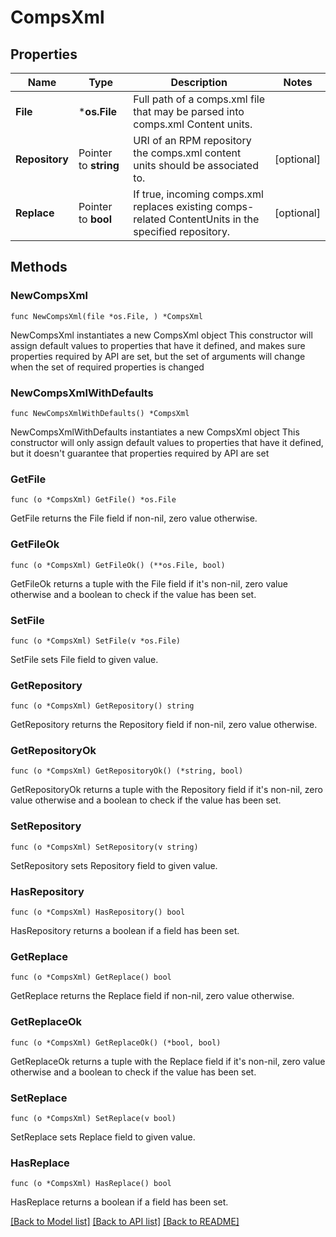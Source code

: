 # CompsXml

## Properties

Name | Type | Description | Notes
------------ | ------------- | ------------- | -------------
**File** | ***os.File** | Full path of a comps.xml file that may be parsed into comps.xml Content units. | 
**Repository** | Pointer to **string** | URI of an RPM repository the comps.xml content units should be associated to. | [optional] 
**Replace** | Pointer to **bool** | If true, incoming comps.xml replaces existing comps-related ContentUnits in the specified repository. | [optional] 

## Methods

### NewCompsXml

`func NewCompsXml(file *os.File, ) *CompsXml`

NewCompsXml instantiates a new CompsXml object
This constructor will assign default values to properties that have it defined,
and makes sure properties required by API are set, but the set of arguments
will change when the set of required properties is changed

### NewCompsXmlWithDefaults

`func NewCompsXmlWithDefaults() *CompsXml`

NewCompsXmlWithDefaults instantiates a new CompsXml object
This constructor will only assign default values to properties that have it defined,
but it doesn't guarantee that properties required by API are set

### GetFile

`func (o *CompsXml) GetFile() *os.File`

GetFile returns the File field if non-nil, zero value otherwise.

### GetFileOk

`func (o *CompsXml) GetFileOk() (**os.File, bool)`

GetFileOk returns a tuple with the File field if it's non-nil, zero value otherwise
and a boolean to check if the value has been set.

### SetFile

`func (o *CompsXml) SetFile(v *os.File)`

SetFile sets File field to given value.


### GetRepository

`func (o *CompsXml) GetRepository() string`

GetRepository returns the Repository field if non-nil, zero value otherwise.

### GetRepositoryOk

`func (o *CompsXml) GetRepositoryOk() (*string, bool)`

GetRepositoryOk returns a tuple with the Repository field if it's non-nil, zero value otherwise
and a boolean to check if the value has been set.

### SetRepository

`func (o *CompsXml) SetRepository(v string)`

SetRepository sets Repository field to given value.

### HasRepository

`func (o *CompsXml) HasRepository() bool`

HasRepository returns a boolean if a field has been set.

### GetReplace

`func (o *CompsXml) GetReplace() bool`

GetReplace returns the Replace field if non-nil, zero value otherwise.

### GetReplaceOk

`func (o *CompsXml) GetReplaceOk() (*bool, bool)`

GetReplaceOk returns a tuple with the Replace field if it's non-nil, zero value otherwise
and a boolean to check if the value has been set.

### SetReplace

`func (o *CompsXml) SetReplace(v bool)`

SetReplace sets Replace field to given value.

### HasReplace

`func (o *CompsXml) HasReplace() bool`

HasReplace returns a boolean if a field has been set.


[[Back to Model list]](../README.md#documentation-for-models) [[Back to API list]](../README.md#documentation-for-api-endpoints) [[Back to README]](../README.md)


